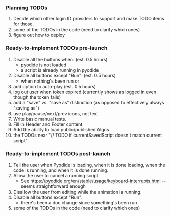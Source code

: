 ### Planning TODOs
1. Decide which other login ID providers to support and make TODO items for those.
4. some of the TODOs in the code (need to clarify which ones)
5. figure out how to deploy

### Ready-to-implement TODOs pre-launch

1. Disable all the buttons when: (est. 0.5 hours)
   * pyodide is not loaded
   * a script is already running in pyodide
2. Disable all buttons except "Run": (est. 0.5 hours)
   * when nothing's been run or
3. add option to auto-play (est. 0.5 hours)
4. log out user when token expired (currently shows as logged in even though the token fails)
5. add a "save" vs. "save as" distinction (as opposed to effectively always "saving as")
6. use play/pause/next/prev icons, not text
7. Write basic manual tests.
8. Fill in Header and Footer content
9. Add the ability to load public/published Algos
10. the TODOs near "// TODO if currentSavedScript doesn't match current script"

### Ready-to-implement TODOs post-launch
1. Tell the user when Pyodide is loading, when it is done loading, when the code is running, and when it is done running.
2. Allow the user to cancel a running script
   * See https://pyodide.org/en/stable/usage/keyboard-interrupts.html -- seems straightforward enough
3. Disallow the user from editing while the animation is running.
4. Disable all buttons except "Run":
   * there's been a doc change since something's been run
5. some of the TODOs in the code (need to clarify which ones)
